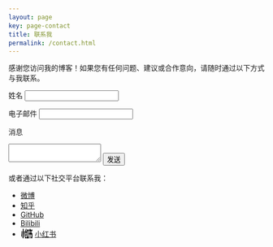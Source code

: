 ```yaml
---
layout: page
key: page-contact
title: 联系我
permalink: /contact.html
---
```


感谢您访问我的博客！如果您有任何问题、建议或合作意向，请随时通过以下方式与我联系。

<form action="https://formspree.io/your-email" method="POST">
  <label for="name"><i class="fas fa-user"></i> 姓名</label>
  <input type="text" id="name" name="name" required>

  <label for="email"><i class="fas fa-envelope"></i> 电子邮件</label>
  <input type="email" id="email" name="_replyto" required>

  <label for="message"><i class="fas fa-comment"></i> 消息</label>
  <textarea id="message" name="message" required></textarea>

  <input type="hidden" name="_subject" value="博客联系表单">
  <button type="submit"><i class="fas fa-paper-plane"></i> 发送</button>
</form>

<p>或者通过以下社交平台联系我：</p>
<ul>
  <li><i class="fab fa-weibo"></i> <a href="https://weibo.com/2943658367">微博</a></li>
  <li><i class="fab fa-zhihu"></i> <a href="https://www.zhihu.com/people/wu-se-de-shi-jie-38">知乎</a></li>
  <li><i class="fab fa-github"></i> <a href="https://github.com/wenxin195">GitHub</a></li>
  <li><i class="fab fa-bilibili"></i> <a href="https://space.bilibili.com/10738871">Bilibili</a></li>
  <li><img src="assets/images/icon/red.svg" alt="red" style="width: 24px; height: 24px; vertical-align: -6px;" /> <a href="https://www.xiaohongshu.com/user/profile/624e669e0000000010006940">小红书</a></li>
</ul>
